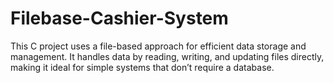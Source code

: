 # Filebase-Cashier-System
This C project uses a file-based approach for efficient data storage and management. It handles data by reading, writing, and updating files directly, making it ideal for simple systems that don’t require a database.
